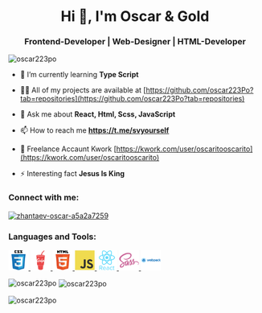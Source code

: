<h1 align="center">Hi 👋, I'm Oscar & Gold</h1>
<h3 align="center">Frontend-Developer | Web-Designer | HTML-Developer</h3>

<p align="left"> <img src="https://komarev.com/ghpvc/?username=oscar223po&label=Profile%20views&color=0e75b6&style=flat" alt="oscar223po" /> </p>

- 🌱 I’m currently learning **Type Script**

- 👨‍💻 All of my projects are available at [https://github.com/oscar223Po?tab=repositories](https://github.com/oscar223Po?tab=repositories)

- 💬 Ask me about **React, Html, Scss, JavaScript**

- 📫 How to reach me **https://t.me/svyourself**

- 📄 Freelance Accaunt Kwork [https://kwork.com/user/oscaritooscarito](https://kwork.com/user/oscaritooscarito)

- ⚡ Interesting fact **Jesus Is King**

<h3 align="left">Connect with me:</h3>
<p align="left">
<a href="https://linkedin.com/in/zhantaev-oscar-a5a2a7259" target="blank"><img align="center" src="https://raw.githubusercontent.com/rahuldkjain/github-profile-readme-generator/master/src/images/icons/Social/linked-in-alt.svg" alt="zhantaev-oscar-a5a2a7259" height="30" width="40" /></a>
</p>

<h3 align="left">Languages and Tools:</h3>
<p align="left"> <a href="https://www.w3schools.com/css/" target="_blank" rel="noreferrer"> <img src="https://raw.githubusercontent.com/devicons/devicon/master/icons/css3/css3-original-wordmark.svg" alt="css3" width="40" height="40"/> </a> <a href="https://gulpjs.com" target="_blank" rel="noreferrer"> <img src="https://raw.githubusercontent.com/devicons/devicon/master/icons/gulp/gulp-plain.svg" alt="gulp" width="40" height="40"/> </a> <a href="https://www.w3.org/html/" target="_blank" rel="noreferrer"> <img src="https://raw.githubusercontent.com/devicons/devicon/master/icons/html5/html5-original-wordmark.svg" alt="html5" width="40" height="40"/> </a> <a href="https://developer.mozilla.org/en-US/docs/Web/JavaScript" target="_blank" rel="noreferrer"> <img src="https://raw.githubusercontent.com/devicons/devicon/master/icons/javascript/javascript-original.svg" alt="javascript" width="40" height="40"/> </a> <a href="https://reactjs.org/" target="_blank" rel="noreferrer"> <img src="https://raw.githubusercontent.com/devicons/devicon/master/icons/react/react-original-wordmark.svg" alt="react" width="40" height="40"/> </a> <a href="https://sass-lang.com" target="_blank" rel="noreferrer"> <img src="https://raw.githubusercontent.com/devicons/devicon/master/icons/sass/sass-original.svg" alt="sass" width="40" height="40"/> </a> <a href="https://webpack.js.org" target="_blank" rel="noreferrer"> <img src="https://raw.githubusercontent.com/devicons/devicon/d00d0969292a6569d45b06d3f350f463a0107b0d/icons/webpack/webpack-original-wordmark.svg" alt="webpack" width="40" height="40"/> </a> </p>

<p><img align="left" src="https://github-readme-stats.vercel.app/api/top-langs?username=oscar223po&show_icons=true&locale=en&layout=compact" alt="oscar223po" /></p>

<p>&nbsp;<img align="center" src="https://github-readme-stats.vercel.app/api?username=oscar223po&show_icons=true&locale=en" alt="oscar223po" /></p>

<p><img align="center" src="https://github-readme-streak-stats.herokuapp.com/?user=oscar223po&" alt="oscar223po" /></p>
